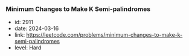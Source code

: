 ### Minimum Changes to Make K Semi-palindromes

* id: 2911
* date: 2024-03-16
* link: https://leetcode.com/problems/minimum-changes-to-make-k-semi-palindromes
* level: Hard
